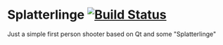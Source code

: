 Splatterlinge [![Build Status](https://travis-ci.org/splatterlinge/Splatterlinge.png)](https://travis-ci.org/splatterlinge/Splatterlinge)
=============

Just a simple first person shooter based on Qt and some "Splatterlinge"
